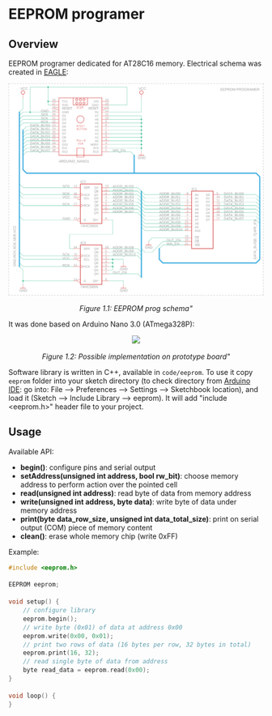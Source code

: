 # EEPROM programer

## Overview
EEPROM programer dedicated for AT28C16 memory.
Electrical schema was created in [EAGLE](https://www.autodesk.com/products/eagle/overview):

<div>
    <p align="center" width="100%">
        <img src="design/imgs/rel-eeprom-prog.png">
    </p>
    <p align="center">
        <i>Figure 1.1: EEPROM prog schema"</i>
    </p>
</div>

It was done based on Arduino Nano 3.0 (ATmega328P):

<div>
    <p align="center" width="100%">
        <img src="design/imgs/impl-eeprom-prog.png">
    </p>
    <p align="center">
        <i>Figure 1.2: Possible implementation on prototype board"</i>
    </p>
</div>

Software library is written in C++, available in `code/eeprom`.
To use it copy `eeprom` folder into your sketch directory (to check directory from [Arduino IDE](https://www.arduino.cc/en/software):
go into: File --> Preferences --> Settings --> Sketchbook location), and load it (Sketch --> Include Library --> eeprom). It will add
"include <eeprom.h>" header file to your project.

## Usage
Available API:
- **begin()**: configure pins and serial output
- **setAddress(unsigned int address, bool rw_bit)**: choose memory address to perform action over the pointed cell
- **read(unsigned int address)**: read byte of data from memory address
- **write(unsigned int address, byte data)**: write byte of data under memory address
- **print(byte data_row_size, unsigned int data_total_size)**: print on serial output (COM) piece of memory content
- **clean()**: erase whole memory chip (write 0xFF)

Example:
```cpp
#include <eeprom.h>

EEPROM eeprom;

void setup() {
    // configure library
    eeprom.begin();
    // write byte (0x01) of data at address 0x00
    eeprom.write(0x00, 0x01);
    // print two rows of data (16 bytes per row, 32 bytes in total)
    eeprom.print(16, 32);
    // read single byte of data from address
    byte read_data = eeprom.read(0x00);
}

void loop() {
}
```
